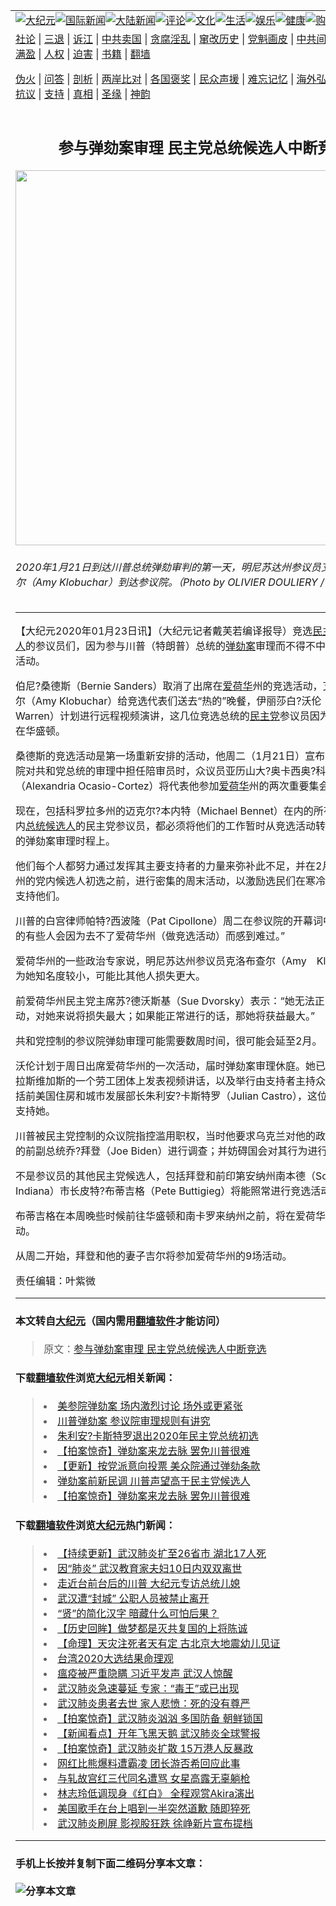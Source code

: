 <a name="1" id="1" target="_blank"></a><span id="1"></span>
<table border="0"><tr><td colspan="2" VALIGN=TOP><a href="/gb/nsc413.md#1"><img src="https://raw.githubusercontent.com/nchtm2512/www/master/t/djy/1.jpg" title="大纪元"></a><a href="/gb/n24hr.md#1"><img src="https://raw.githubusercontent.com/nchtm2512/www/master/t/djy/3.jpg" title="国际新闻"></a><a href="/gb/nsc413.md#1"><img src="https://raw.githubusercontent.com/nchtm2512/www/master/t/djy/4.jpg" title="大陆新闻"></a><a href="/gb/news392.md#1"><img src="https://raw.githubusercontent.com/nchtm2512/www/master/t/djy/5.jpg" title="评论"></a><a href="/gb/news2007.md#1"><img src="https://raw.githubusercontent.com/nchtm2512/www/master/t/djy/6.jpg" title="文化"></a><a href="/gb/news2008.md#1"><img src="https://raw.githubusercontent.com/nchtm2512/www/master/t/djy/7.jpg" title="生活"></a><a href="/gb/ncyule.md#1"><img src="https://raw.githubusercontent.com/nchtm2512/www/master/t/djy/8.jpg" title="娱乐"></a><a href="/gb/nsc1002.md#1"><img src="https://raw.githubusercontent.com/nchtm2512/www/master/t/djy/9.jpg" title="健康"><a href="https://www.youlucky.com"><img src="https://raw.githubusercontent.com/nchtm2512/www/master/t/djy/10.jpg" title="购物"></a><a href="https://donate.epochtimes.com/?utm_medium=epochtimes&utm_source=referral&utm_campaign=donate_button_djyarticleheader"><img src="https://raw.githubusercontent.com/nchtm2512/www/master/t/djy/12.jpg" title="捐款"></a></td></tr>
<tr><td colspan="2" VALIGN=TOP><a target="_blank" href="/gb/9p.md#1">社论</a> | <a target="_blank" href="/gb/nf5657.md#1">三退</a> | <a target="_blank" href="/gb/nf6123.md#1">诉江</a> | <a target="_blank" href="/gb/nf1176117.md#1">中共卖国</a> | <a target="_blank" href="/gb/nf5773.md#1">贪腐淫乱</a> | <a target="_blank" href="/gb/nf1176115.md#1">窜改历史</a> | <a target="_blank" href="/gb/nf1176107.md#1">党魁画皮</a> | <a target="_blank" href="/gb/nf1320400.md#1">中共间谍</a> | <a target="_blank" href="/gb/nf1176114.md#1">破坏传统</a> | <a target="_blank" href="/gb/nf5287.md#1">恶贯满盈</a> | <a target="_blank" href="/gb/ncid278.md#1">人权</a> | <a target="_blank" href="/gb/nf1176111.md#1">迫害</a> | <a target="_blank" href="/gb/nf1235328.md#1">书籍</a> | <a target="_blank" href="https://github.com/bannedbook/fanqiang/wiki">翻墙</a></p><p><a target="_blank" href="/gb/nf5562.md#1">伪火</a> | <a target="_blank" href="/gb/nf4378.md#1">问答</a> | <a target="_blank" href="/gb/nf5792.md#1">剖析</a> | <a target="_blank" href="/gb/nf5735.md#1">两岸比对</a> | <a target="_blank" href="/gb/nf6119.md#1">各国褒奖</a> | <a target="_blank" href="/gb/nf6120.md#1">民众声援</a> | <a target="_blank" href="/gb/nf1188594.md#1">难忘记忆</a> | <a target="_blank" href="/gb/nf3180.md#1">海外弘传</a> | <a target="_blank" href="/gb/nf5410.md#1">万人上访</a> | <a target="_blank" href="https://github.com/nchtm2512/ntdtv/blob/master/gb/prog1530_1.md#1">和平抗议</a> | <a target="_blank" href="/gb/nf4386.md#1">支持</a> | <a target="_blank" href="/gb/nf4389.md#1">真相</a> | <a target="_blank" href="/gb/nf5790.md#1">圣缘</a> | <a target="_blank" href="/gb/nf4786.md#1">神韵</a></td></tr>
<tr><td VALIGN=TOP width="626"><h2 align=center>参与弹劾案审理 民主党总统候选人中断竞选</h2>
<img width="600" src="https://i.epochtimes.com/assets/uploads/2020/01/Dem-Sen-Amy-Klobuchar-2-600x400.jpg" />
<h6>2020年1月21日到达川普总统弹劾审判的第一天，明尼苏达州参议员艾米?克洛布查尔（Amy Klobuchar）到达参议院。（Photo by OLIVIER DOULIERY / AFP）
</h6>
<hr>
<p>【大纪元2020年01月23日讯】（大纪元记者戴芙若编译报导）竞选<a href="/gb/tag/%E6%B0%91%E4%B8%BB%E5%85%9A.md">民主党</a><a href="/gb/tag/%E6%80%BB%E7%BB%9F%E5%80%99%E9%80%89%E4%BA%BA.md">总统候选人</a>的参议员们，因为参与川普（特朗普）总统的<a href="/gb/tag/%E5%BC%B9%E5%8A%BE%E6%A1%88.md">弹劾案</a>审理而不得不中断他们的竞选活动。</p>
<p>伯尼?桑德斯（Bernie Sanders）取消了出席在<a href="/gb/tag/%E7%88%B1%E8%8D%B7%E5%8D%8E.md">爱荷华</a>州的竞选活动，艾米?克洛布查尔（Amy Klobuchar）给竞选代表们送去“热的”晚餐，伊丽莎白?沃伦（Elizabeth Warren）计划进行远程视频演讲，这几位竞选总统的<a href="/gb/tag/%E6%B0%91%E4%B8%BB%E5%85%9A.md">民主党</a>参议员因为<a href="/gb/tag/%E5%BC%B9%E5%8A%BE%E6%A1%88.md">弹劾案</a>而被困在华盛顿。</p>
<p>桑德斯的竞选活动是第一场重新安排的活动，他周二（1月21日）宣布，当他在参议院对共和党总统的审理中担任陪审员时，众议员亚历山大?奥卡西奥?科尔特斯（Alexandria Ocasio-Cortez）将代表他参加<a href="/gb/tag/%E7%88%B1%E8%8D%B7%E5%8D%8E.md">爱荷华</a>州的两次重要集会。</p>
<p>现在，包括科罗拉多州的迈克尔?本内特（Michael Bennet）在内的所有四名竞选党内<a href="/gb/tag/%E6%80%BB%E7%BB%9F%E5%80%99%E9%80%89%E4%BA%BA.md">总统候选人</a>的民主党参议员，都必须将他们的工作暂时从竞选活动转移到一周六天的弹劾案审理时程上。</p>
<p>他们每个人都努力通过发挥其主要支持者的力量来弥补此不足，并在2月3日在爱荷华州的党内候选人初选之前，进行密集的周末活动，以激励选民们在寒冷的冬天走出来支持他们。</p>
<p>川普的白宫律师帕特?西波隆（Pat Cipollone）周二在参议院的开幕词中说：“你们中的有些人会因为去不了爱荷华州（做竞选活动）而感到难过。”</p>
<p>爱荷华州的一些政治专家说，明尼苏达州参议员克洛布查尔（Amy　Klobuchar）因为她知名度较小，可能比其他人损失更大。</p>
<p>前爱荷华州民主党主席苏?德沃斯基（Sue Dvorsky）表示：“她无法正常进行竞选活动，对她来说将损失最大；如果能正常进行的话，那她将获益最大。”</p>
<p>共和党控制的参议院弹劾审理可能需要数周时间，很可能会延至2月。</p>
<p>沃伦计划于周日出席爱荷华州的一次活动，届时弹劾案审理休庭。她已安排于周六在拉斯维加斯的一个劳工团体上发表视频讲话，以及<span class="tlid-translation translation" lang="zh-TW"><span class="" title="">举行</span></span>由支持者主持众多的活动，包括前美国住房和城市发展部长朱利安?卡斯特罗（Julian Castro），这位前候选人现在支持她。</p>
<p>川普被民主党控制的众议院指控滥用职权，当时他要求乌克兰对他的政治对手民主党的前副总统乔?拜登（Joe Biden）进行调查；并妨碍国会对其行为进行调查。</p>
<p>不是参议员的其他民主党候选人，包括拜登和前印第安纳州南本德（South Bend, Indiana）市长皮特?布蒂吉格（Pete Buttigieg）将能照常进行竞选活动。</p>
<p>布蒂吉格在本周晚些时候前往华盛顿和南卡罗来纳州之前，将在爱荷华州举办5场活动。</p>
<p>从周二开始，拜登和他的妻子吉尔将参加爱荷华州的9场活动。</p>
<p>责任编辑：叶紫微</p>

<hr>

#### 本文转自<a href="https://www.epochtimes.com">大纪元</a>（国内需用<a href="https://git.io/jww">翻墙软件</a>才能访问）
> 原文：<a href="https://www.epochtimes.com/gb/20/1/22/n11814324.htm">参与弹劾案审理 民主党总统候选人中断竞选</a>


#### 下载<a href="https://git.io/jww">翻墙软件</a>浏览<a href="https://www.epochtimes.com">大纪元</a>相关新闻：
> <li><a href="https://www.epochtimes.com/gb/20/1/22/n11811609.htm">美参院弹劾案 场内激烈讨论 场外或更紧张</a></li>
> <li><a href="https://www.epochtimes.com/gb/20/1/17/n11801281.htm">川普弹劾案 参议院审理规则有讲究</a></li>
> <li><a href="https://www.epochtimes.com/gb/20/1/2/n11763687.htm">朱利安?卡斯特罗退出2020年民主党总统初选</a></li>
> <li><a href="https://www.epochtimes.com/gb/19/12/19/n11731608.htm">【拍案惊奇】弹劾案来龙去脉 罢免川普很难</a></li>
> <li><a href="https://www.epochtimes.com/gb/19/12/18/n11730780.htm">【更新】按党派意向投票 美众院通过弹劾条款</a></li>
> <li><a href="https://www.epochtimes.com/gb/19/12/17/n11728392.htm">弹劾案前新民调 川普声望高于民主党候选人</a></li>
> <li><a href="/gb/19/12/19/n11731608.md">【拍案惊奇】弹劾案来龙去脉 罢免川普很难</a></li>

#### 下载<a href="https://git.io/jww">翻墙软件</a>浏览<a href="https://www.epochtimes.com">大纪元</a>热门新闻：
> <li><a href="https://www.epochtimes.com/gb/20/1/17/n11801312.htm">【持续更新】武汉肺炎扩至26省市 湖北17人死</a></li>
> <li><a href="https://www.epochtimes.com/gb/20/1/22/n11811700.htm">因“肺炎” 武汉教育家夫妇10日内双双离世</a></li>
> <li><a href="https://www.epochtimes.com/gb/19/5/26/n11280786.htm">走近台前台后的川普 大纪元专访总统儿媳</a></li>
> <li><a href="https://www.epochtimes.com/gb/20/1/22/n11811693.htm">武汉遭“封城” 公职人员被禁止离开</a></li>
> <li><a href="https://www.epochtimes.com/gb/20/1/8/n11776367.htm">“贤”的简化汉字 暗藏什么可怕后果？</a></li>
> <li><a href="https://www.epochtimes.com/gb/20/1/14/n11793221.htm">【历史回眸】做梦都是灭共复国的上将陈诚</a></li>
> <li><a href="https://www.epochtimes.com/gb/20/1/9/n11778584.htm">【命理】天灾注死者天有定 古北京大地震幼儿见证</a></li>
> <li><a href="https://www.epochtimes.com/gb/20/1/16/n11797750.htm">台湾2020大选结果命理观</a></li>
> <li><a href="https://www.epochtimes.com/gb/20/1/21/n11811186.htm">瘟疫被严重隐瞒 习近平发声 武汉人惊醒</a></li>
> <li><a href="https://www.epochtimes.com/gb/20/1/21/n11810001.htm">武汉肺炎急速蔓延 专家：“毒王”或已出现</a></li>
> <li><a href="https://www.epochtimes.com/gb/20/1/21/n11810508.htm">武汉肺炎患者去世 家人悲愤：死的没有尊严</a></li>
> <li><a href="https://www.epochtimes.com/gb/20/1/22/n11811543.htm">【拍案惊奇】武汉肺炎汹汹 多国防备 朝鲜锁国</a></li>
> <li><a href="https://www.epochtimes.com/gb/20/1/22/n11813912.htm">【新闻看点】开年飞黑天鹅 武汉肺炎全球警报</a></li>
> <li><a href="https://www.epochtimes.com/gb/20/1/20/n11807565.htm">【拍案惊奇】武汉肺炎扩散 15万港人反暴政</a></li>
> <li><a href="https://www.epochtimes.com/gb/20/1/20/n11807684.htm">网红比熊爆料遭霸凌 团长游否希回应此事</a></li>
> <li><a href="https://www.epochtimes.com/gb/20/1/19/n11805358.htm">与轧故宫红三代同名遭骂 女星高露无辜躺枪</a></li>
> <li><a href="https://www.epochtimes.com/gb/20/1/21/n11809509.htm">林志玲低调现身《红白》 全程观赏Akira演出</a></li>
> <li><a href="https://www.epochtimes.com/gb/20/1/20/n11807287.htm">美国歌手在台上唱到一半突然道歉 随即猝死</a></li>
> <li><a href="https://www.epochtimes.com/gb/20/1/20/n11808467.htm">武汉肺炎刷屏 影视股狂跌 徐峥新片宣布提档</a></li>
<hr>

#### 手机上长按并复制下面二维码分享本文章：<br><br><img src="http://d1p1.ip.zn2.us/v.php?action=qrcode&url=/gb/20/1/22/n11814324.md%231" title="分享本文章"></td><td VALIGN=TOP><a href="/gb/16/1/21/n4622075.md?dfh#1" target="_blank"><img src="https://raw.githubusercontent.com/nchtm2512/djy/master/gb/300/wei-f1.jpg" title="中共的伪火骗局"  alt="中共的伪火骗局"></a><br><a href="https://github.com/nchtm2512/www/blob/master/README.md?dfh#9" target="_blank"><img src="https://raw.githubusercontent.com/nchtm2512/djy/master/gb/300/yong-h.jpg" title="永恒的见证"  alt="永恒的见证"></a><br><a href="/gb/13/9/29/n3974789.md?dfh#1" target="_blank"><img src="https://raw.githubusercontent.com/nchtm2512/djy/master/gb/300/shang-lnz.jpg" title="善良女子被中共投男牢"  alt="善良女子被中共投男牢"></a><br><a href="/gb/16/3/16/n4663449.md?dfh#1" target="_blank"><img src="https://raw.githubusercontent.com/nchtm2512/djy/master/gb/300/huo-z3.jpg" title="警卫目击活摘器官"  alt="警卫目击活摘器官"></a><br><a href="/gb/16/8/7/n8177641.md?dfh#1" target="_blank"><img src="https://raw.githubusercontent.com/nchtm2512/djy/master/gb/300/huo-z4.jpg" title="证人描述活摘恐怖"  alt="证人描述活摘恐怖"></a><br><a href="/gb/10/4/19/n2881569.md?dfh#1" target="_blank"><img src="https://raw.githubusercontent.com/nchtm2512/djy/master/gb/300/huo-z1.jpg" title="揭开活摘器官黑幕"  alt="揭开活摘器官黑幕"></a><br><a href="/gb/10/11/7/n3077476.md?dfh#1" target="_blank"><img src="https://raw.githubusercontent.com/nchtm2512/djy/master/gb/300/ma-ks.jpg" title="马克思的成魔之路"  alt="马克思的成魔之路"></a><br><a href="/gb/14/6/9/n4173977.md?dfh#1" target="_blank"><img src="https://raw.githubusercontent.com/nchtm2512/djy/master/gb/300/chang-zs.jpg" title="藏字石 蕴天机"  alt="藏字石 蕴天机"></a><br><a href="/gb/18/5/10/n10381511.md?dfh#1" target="_blank"><img src="https://raw.githubusercontent.com/nchtm2512/djy/master/gb/300/st1.jpg" title="关注3亿人三退"  alt="关注3亿人三退"></a><br><a href="/gb/18/3/21/n10237682.md?dfh#1" target="_blank"><img src="https://raw.githubusercontent.com/nchtm2512/djy/master/gb/300/jie-t.jpg" title="解体中共复兴中华"  alt="解体中共复兴中华"></a><br><a href="/gb/9/2/9/n2422991.md?dfh#1" target="_blank"><img src="https://raw.githubusercontent.com/nchtm2512/djy/master/gb/300/gao-zs.jpg" title="中共迫害良心律师"  alt="中共迫害良心律师"></a><br><a href="/gb/18/12/9/n10900044.md?dfh#1" target="_blank"><img src="https://raw.githubusercontent.com/nchtm2512/djy/master/gb/300/sj1.jpg" title="303万人举报江泽民"  alt="303万人举报江泽民"></a><br><a href="/gb/18/8/28/n10672014.md?dfh#1" target="_blank"><img src="https://raw.githubusercontent.com/nchtm2512/djy/master/gb/300/sj2.jpg" title="这些官员为何起诉江泽民"  alt="这些官员为何起诉江泽民"></a><br><a href="/gb/8/12/18/n2367165.md?dfh#1" target="_blank"><img src="https://raw.githubusercontent.com/nchtm2512/djy/master/gb/300/liangan.jpg" title="海峡两岸的强烈对比"  alt="海峡两岸的强烈对比"></a><br><a href="/gb/15/12/10/n4593139.md?dfh#1" target="_blank"><img src="https://raw.githubusercontent.com/nchtm2512/djy/master/gb/300/jia-ndzl.jpg" title="加拿大总理的贺信"  alt="加拿大总理的贺信"></a><br><a href="/gb/11/6/17/n3289382.md?dfh#1" target="_blank"><img src="https://raw.githubusercontent.com/nchtm2512/djy/master/gb/300/xiao-wd.jpg" title="探寻真相兼听则明"  alt="探寻真相兼听则明"></a><br><a href="/gb/18/10/27/n10812623.md?dfh#1" target="_blank"><img src="https://raw.githubusercontent.com/nchtm2512/djy/master/gb/300/yindu.jpg" title="印度媒体报道东方"  alt="印度媒体报道东方"></a><br><a href="/gb/18/6/9/n10469652.md?dfh#1" target="_blank"><img src="https://raw.githubusercontent.com/nchtm2512/djy/master/gb/300/xie-j.jpg" title="不一样的海外校园"  alt="不一样的海外校园"></a><br><a href="/gb/7/4/5/n1669415.md?dfh#1" target="_blank"><img src="https://raw.githubusercontent.com/nchtm2512/djy/master/gb/300/li-up.jpg" title="从大师到徒弟的传奇"  alt="从大师到徒弟的传奇"></a><br><a href="/gb/17/5/26/n9191512.md?dfh#1" target="_blank"><img src="https://raw.githubusercontent.com/nchtm2512/djy/master/gb/300/zfl2.jpg" title="亿万人与东方一本奇书"  alt="亿万人与东方一本奇书"></a><br><a href="/gb/13/11/27/n4020290.md?dfh#1" target="_blank"><img src="https://raw.githubusercontent.com/nchtm2512/djy/master/gb/300/zhen-h.jpg" title="大陆见不到的震撼场面"  alt="大陆见不到的震撼场面"></a><br><a href="/gb/15/7/17/n4482910.md?dfh#1" target="_blank"><img src="https://raw.githubusercontent.com/nchtm2512/djy/master/gb/300/dalu-sk.jpg" title="人心向善 大陆当初盛况"  alt="人心向善 大陆当初盛况"></a><br><a href="/gb/19/1/5/n10955468.md?dfh#1" target="_blank"><img src="https://raw.githubusercontent.com/nchtm2512/djy/master/gb/300/zfl1.jpg" title="追寻真理 这书讲什么"  alt="追寻真理 这书讲什么"></a><br><a href="https://github.com/bannedbook/fanqiang/wiki" target="_blank"><img src="https://raw.githubusercontent.com/nchtm2512/djy/master/gb/300/fq1.jpg" title="下载免费翻墙软件"  alt="下载免费翻墙软件"></a><br></td></tr></table>